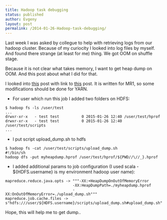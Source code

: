 ```yaml
---
title: Hadoop task debugging
status: published
author: Evgeny
layout: post
permalink: /2014-01-26-Hadoop-task-debugging/
---
```


Last week I was asked by collegue to help with retrieving logs from our hadoop cluster.
Because of my curiocity I looked into log files by myself. And found there strange (at least for me) thing. We got OOM on shuffle stage.

Because it is not clear what takes memory, I want to get heap dump on OOM. And this post about what I did for that.

I looked into [this](https://yhemanth.wordpress.com/2013/03/28/taking-memory-dumps-of-hadoop-tasks/) post with link to
[this](http://mail-archives.apache.org/mod_mbox/hadoop-user/201303.mbox/%3C14D8D8E3-9341-4F90-9AA5-DF466AD0E5B9%40yahoo-inc.com%3E) post.
It is written for MR1, so some modifications should be done for YARN.

 * For user which run this job I added two folders on HDFS:

~~~
$ hadoop fs -ls /user/test
...
drwxr-xr-x   - test test          0 2015-01-26 12:40 /user/test/hprof
drwxr-xr-x   - test test          0 2015-01-26 12:40 /user/test/scripts
...
~~~

 * I put script upload_dump.sh to hdfs

~~~
$ hadoop fs -cat /user/test/scripts/upload_dump.sh
#!/bin/sh
hadoop dfs -put myheapdump.hprof /user/test/hprof/${PWD//\//_}.hprof
~~~

 * I added additional params to job configuration (I used scala - ${HDFS.username} is my environment hadoop user name):

~~~
mapreduce.reduce.java.opts -> """-XX:+HeapDumpOnOutOfMemoryError
                              -XX:HeapDumpPath=./myheapdump.hprof
                              -XX:OnOutOfMemoryError=./upload_dump.sh"""
mapreduce.job.cache.files -> s"hdfs:///user/${HDFS.username}/scripts/upload_dump.sh#upload_dump.sh"
~~~

Hope, this will help me to get dump..